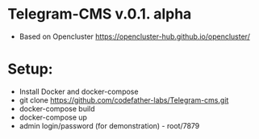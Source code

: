 # Telegram-CMS v.0.1. alpha
- Based on Opencluster https://opencluster-hub.github.io/opencluster/


# Setup:
- Install Docker and docker-compose
- git clone https://github.com/codefather-labs/Telegram-cms.git
- docker-compose build
- docker-compose up
- admin login/password (for demonstration) - root/7879
